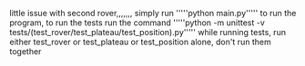 little issue with second rover,,,,,,,
simply run '''''python main.py''''' to run the program, to run the tests run the command '''''python -m unittest -v tests/(test_rover/test_plateau/test_position).py''''' while running tests, run either test_rover or test_plateau or test_position alone, don't run them together
